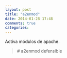 ```yaml
---
layout: post
title: "a2enmod"
date: 2014-01-28 17:48
comments: true
categories: 
---
```

Activa módulos de apache.

>\# a2enmod defensible

